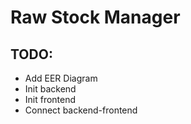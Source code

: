 # Raw Stock Manager

## TODO:
- Add EER Diagram
- Init backend
- Init frontend
- Connect backend-frontend

